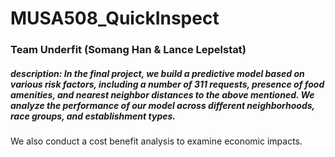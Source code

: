 # MUSA508_QuickInspect


### Team Underfit (Somang Han & Lance Lepelstat)

##### description: In the final project, we build a predictive model based on various risk factors, including a number of 311 requests, presence of food amenities, and nearest neighbor distances to the above mentioned. We analyze the performance of our model across different neighborhoods, race groups, and establishment types. 
We also conduct a cost benefit analysis to examine economic impacts.
